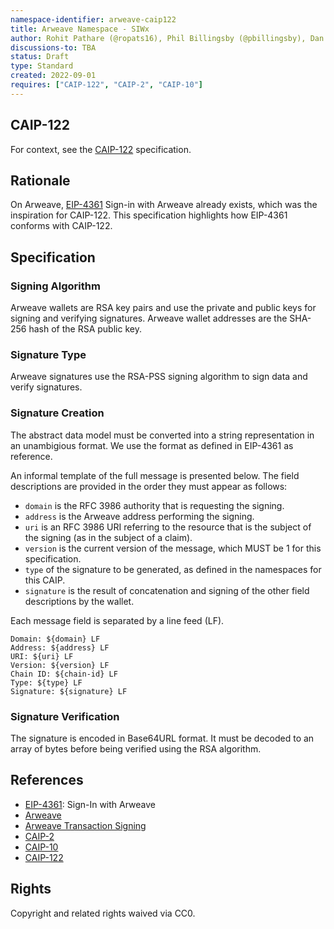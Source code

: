 ```yaml
---
namespace-identifier: arweave-caip122
title: Arweave Namespace - SIWx
author: Rohit Pathare (@ropats16), Phil Billingsby (@pbillingsby), Dan MacDonald (@DanMacDonald)
discussions-to: TBA
status: Draft
type: Standard
created: 2022-09-01
requires: ["CAIP-122", "CAIP-2", "CAIP-10"]
---
```


## CAIP-122

For context, see the [CAIP-122](CAIP-122) specification.

## Rationale

On Arweave, [EIP-4361](EIP-4361) Sign-in with Arweave already exists, which was the inspiration for CAIP-122. This specification highlights how EIP-4361 conforms with CAIP-122.

## Specification

### Signing Algorithm

Arweave wallets are RSA key pairs and use the private and public keys for signing and verifying signatures. Arweave wallet addresses are the SHA-256 hash of the RSA public key.

### Signature Type

Arweave signatures use the RSA-PSS signing algorithm to sign data and verify signatures.

### Signature Creation

The abstract data model must be converted into a string representation in an unambigious format. We use the format as defined in EIP-4361 as reference.

An informal template of the full message is presented below. The field descriptions are provided in the order they must appear as follows:
- `domain` is the RFC 3986 authority that is requesting the signing.
- `address` is the Arweave address performing the signing.
- `uri` is an RFC 3986 URI referring to the resource that is the subject of the signing (as in the subject of a claim).
- `version` is the current version of the message, which MUST be 1 for this specification.
- `type` of the signature to be generated, as defined in the namespaces for this CAIP.
- `signature` is the result of concatenation and signing of the other field descriptions by the wallet.

Each message field is separated by a line feed (LF).

```
Domain: ${domain} LF
Address: ${address} LF
URI: ${uri} LF
Version: ${version} LF
Chain ID: ${chain-id} LF
Type: ${type} LF
Signature: ${signature} LF
```

### Signature Verification

The signature is encoded in Base64URL format. It must be decoded to an array of bytes before being verified using the RSA algorithm.

## References

- [EIP-4361](https://eips.ethereum.org/EIPS/eip-4361): Sign-In with Arweave
- [Arweave](https://github.com/ArweaveTeam/arweave-standards)
- [Arweave Transaction Signing](https://docs.arweave.org/developers/server/http-api#transaction-signing)
- [CAIP-2](https://github.com/ChainAgnostic/CAIPs/blob/master/CAIPs/caip-2.md)
- [CAIP-10](https://github.com/ChainAgnostic/CAIPs/blob/master/CAIPs/caip-10.md)
- [CAIP-122](https://github.com/ChainAgnostic/CAIPs/blob/master/CAIPs/caip-122.md)



## Rights

Copyright and related rights waived via CC0.